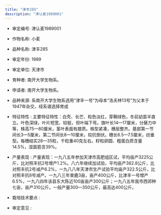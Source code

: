 ```yaml
---
title: "津丰285"
description: "津认麦1989001"
---
```

* 审定编号:  津认麦1989001

*  作物名称:  小麦

*  品种名称:  津丰285

*  审定年份:  1989

*  审定单位:  天津市

* 育种者:  南开大学生物系。

*  申请者:  南开大学生物系。

*  品种来源:  系南开大学生物系选用“津丰一号”为母本“洛夫林13号”为父本于1947年杂交，经系谱选择育成

*  特征特性 : 
主要特征特性：白壳、长芒、粒色淡红，芽鞘绿色，冬前幼苗半直立。叶色深绿，叶片短宽、较挺，但叶端下弯。旗叶长14—17厘米，分蘖力中等，株高75—80厘米，茎叶表面有腊质。株型紧凑，穗层整齐。基部第一节间长3—5厘米，第二节间长8—10厘米，较抗倒伏。穗长6.5—7.5厘米，纺垂型。每穗结实28—35粒，千粒重40克左右。籽粒卵圆、粗蛋白质含量14.5%，湿面筋含39%。
 
*  产量表现 : 
产量表现：一九八五年参加天津市高肥组区试，平均亩产3225公斤，比对照丰抗2号增产1.2%。八六年继续加试验，平均亩产362.8公斤，比对照丰抗2号减产6.2%，一九八八年天津市生产试验平均亩产322.5公斤，比对照丰抗8号减产。一九八三年束鹿3亩，亩产400公斤，比津丰一号增产6.5%，一九八四年该县东大陈近100亩亩产300公斤；一九八五年我市西郊种七亩，亩产310公斤。一般产量300—350公斤，最高达400公斤。

*  栽培技术要点 : 


*  审定意见 : 

